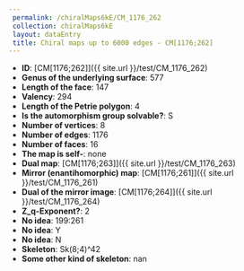 ```yaml
--- 
 permalink: /chiralMaps6kE/CM_1176_262 
 collection: chiralMaps6kE
 layout: dataEntry
 title: Chiral maps up to 6000 edges - CM[1176;262]
---
```


- **ID**: [CM[1176;262]]({{ site.url }}/test/CM_1176_262)
- **Genus of the underlying surface**: 577
- **Length of the face**: 147
- **Valency**: 294
- **Length of the Petrie polygon**: 4
- **Is the automorphism group solvable?**: S
- **Number of vertices**: 8
- **Number of edges**: 1176
- **Number of faces**: 16
- **The map is self-**: none
- **Dual map**: [CM[1176;263]]({{ site.url }}/test/CM_1176_263)
- **Mirror (enantihomorphic) map**: [CM[1176;261]]({{ site.url }}/test/CM_1176_261)
- **Dual of the mirror image**: [CM[1176;264]]({{ site.url }}/test/CM_1176_264)
- **Z_q-Exponent?**: 2
- **No idea**:  199:261
- **No idea**: Y
- **No idea**: N
- **Skeleton**: Sk(8;4)^42
- **Some other kind of skeleton**: nan
